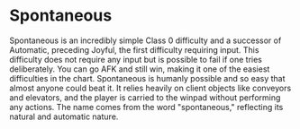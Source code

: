 # Spontaneous

Spontaneous is an incredibly simple Class 0 difficulty and a successor of Automatic, preceding Joyful, the first difficulty requiring input. This difficulty does not require any input but is possible to fail if one tries deliberately. You can go AFK and still win, making it one of the easiest difficulties in the chart. Spontaneous is humanly possible and so easy that almost anyone could beat it. It relies heavily on client objects like conveyors and elevators, and the player is carried to the winpad without performing any actions. The name comes from the word "spontaneous," reflecting its natural and automatic nature.
